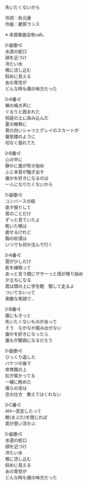 失いたくないから  
  
作詞：秋元康  
作曲：蛯原ランス  
  
※ 本首歌曲没有call。  
  
▷副歌◁  
水道の蛇口  
顔を近づけ  
冷たい水  
喉に流し込む  
斜めに見える  
あの青空が  
どんな時も僕の味方だった  
  
▷A番◁  
蝉の鳴き声に  
ぐるりと囲まれた  
校庭の土に染み込んだ  
夏の微熱に  
君の白いシャツとグレイのスカートが  
蜃気楼のように  
切なく揺れてた  
  
▷B番◁  
心の中に  
静かに風が吹き始め  
ふと本音が騒ぎ出す  
誰かを好きになるのは  
一人になりたくないから  
  
▷副歌◁  
コンバースの紐  
直す振りして  
君のことだけ  
ずっと見ていたよ  
乾いた喉は  
癒せるけれど  
胸の砂漠は  
いつでも何か沈んで行く  
  
▷A番◁  
雲が少しだけ  
影を縁取って  
あっと言う間にザザーっと雨が降り始め  
夕立ちになる  
君は頭の上に学生鞄　翳して走るよ  
ついてないって  
素敵な笑顔で…  
  
▷B番◁  
誰にもきっと  
失いたくないものがあって  
そう　なかなか踏み出せない  
誰かを好きになったら  
誰もが臆病になるだろう  
  
▷副歌◁  
ひっくり返した  
バケツの後で  
体育館の上  
虹が架かってる  
一緒に眺めた  
僕らの空は  
恋の仕方　教えてはくれない  
  
  
▷C番◁  
AH～否定したって  
瞼(まぶた)を閉じれば  
君が思い浮かぶ  
  
▷副歌◁  
水道の蛇口  
顔を近づけ  
冷たい水  
喉に流し込む  
斜めに見える  
あの青空が  
どんな時も僕の味方だった  
